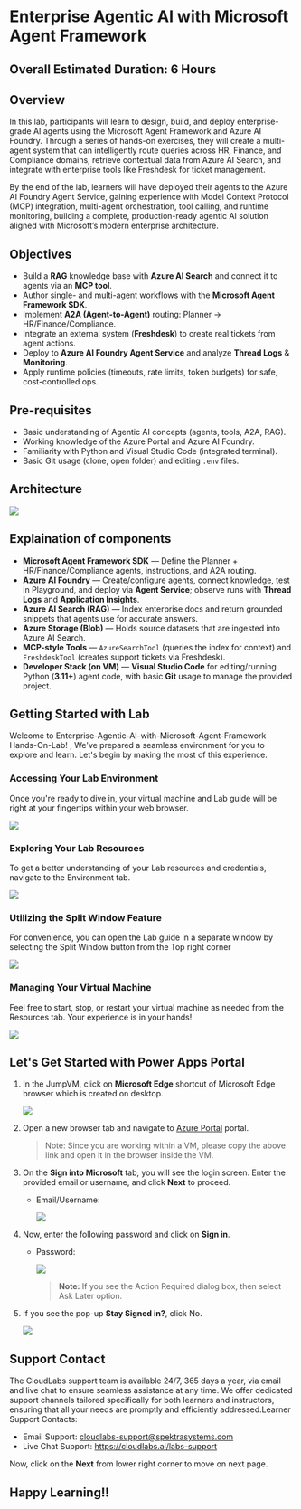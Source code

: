 # Enterprise Agentic AI with Microsoft Agent Framework

## Overall Estimated Duration: 6 Hours

## Overview

In this lab, participants will learn to design, build, and deploy enterprise-grade AI agents using the Microsoft Agent Framework and Azure AI Foundry. Through a series of hands-on exercises, they will create a multi-agent system that can intelligently route queries across HR, Finance, and Compliance domains, retrieve contextual data from Azure AI Search, and integrate with enterprise tools like Freshdesk for ticket management.

By the end of the lab, learners will have deployed their agents to the Azure AI Foundry Agent Service, gaining experience with Model Context Protocol (MCP) integration, multi-agent orchestration, tool calling, and runtime monitoring, building a complete, production-ready agentic AI solution aligned with Microsoft’s modern enterprise architecture.

## Objectives

- Build a **RAG** knowledge base with **Azure AI Search** and connect it to agents via an **MCP tool**.
- Author single- and multi-agent workflows with the **Microsoft Agent Framework SDK**.
- Implement **A2A (Agent-to-Agent)** routing: Planner → HR/Finance/Compliance.
- Integrate an external system (**Freshdesk**) to create real tickets from agent actions.
- Deploy to **Azure AI Foundry Agent Service** and analyze **Thread Logs** & **Monitoring**.
- Apply runtime policies (timeouts, rate limits, token budgets) for safe, cost-controlled ops.

## Pre-requisites

- Basic understanding of Agentic AI concepts (agents, tools, A2A, RAG).
- Working knowledge of the Azure Portal and Azure AI Foundry.
- Familiarity with Python and Visual Studio Code (integrated terminal).
- Basic Git usage (clone, open folder) and editing `.env` files.

## Architecture

![](./media/architecture.png)

## Explaination of components

- **Microsoft Agent Framework SDK** — Define the Planner + HR/Finance/Compliance agents, instructions, and A2A routing.
- **Azure AI Foundry** — Create/configure agents, connect knowledge, test in Playground, and deploy via **Agent Service**; observe runs with **Thread Logs** and **Application Insights**.
- **Azure AI Search (RAG)** — Index enterprise docs and return grounded snippets that agents use for accurate answers.
- **Azure Storage (Blob)** — Holds source datasets that are ingested into Azure AI Search.
- **MCP-style Tools** — `AzureSearchTool` (queries the index for context) and `FreshdeskTool` (creates support tickets via Freshdesk).
- **Developer Stack (on VM)** — **Visual Studio Code** for editing/running Python (**3.11+**) agent code, with basic **Git** usage to manage the provided project.

## Getting Started with Lab

Welcome to Enterprise-Agentic-AI-with-Microsoft-Agent-Framework Hands-On-Lab! , We've prepared a seamless environment for you to explore and learn. Let's begin by making the most of this experience.

### Accessing Your Lab Environment

Once you're ready to dive in, your virtual machine and Lab guide will be right at your fingertips within your web browser.

![](./media/gs-1.png)

### Exploring Your Lab Resources

To get a better understanding of your Lab resources and credentials, navigate to the Environment tab.

![](./media/gs-2.png)

### Utilizing the Split Window Feature

For convenience, you can open the Lab guide in a separate window by selecting the Split Window button from the Top right corner

![](./media/gs3.png)

### Managing Your Virtual Machine

Feel free to start, stop, or restart your virtual machine as needed from the Resources tab. Your experience is in your hands!

![](./media/gs4.png)

## Let's Get Started with Power Apps Portal

1. In the JumpVM, click on **Microsoft Edge** shortcut of Microsoft Edge browser which is created on desktop.

   ![](./media/gs-1.png)

1. Open a new browser tab and navigate to [Azure Portal](https://portal.azure.com/) portal.

   >Note: Since you are working within a VM, please copy the above link and open it in the browser inside the VM.

1. On the **Sign into Microsoft** tab, you will see the login screen. Enter the provided email or username, and click **Next** to proceed.

   - Email/Username: <inject key="AzureAdUserEmail"></inject>

     ![](./media/gs-2.png)

1. Now, enter the following password and click on **Sign in**.

   - Password: <inject key="AzureAdUserPassword"></inject>

     ![](./media/gs-3.png)

     >**Note:** If you see the Action Required dialog box, then select Ask Later option.
     
1. If you see the pop-up **Stay Signed in?**, click No.

   ![](./media/gs-4.png)

## Support Contact

The CloudLabs support team is available 24/7, 365 days a year, via email and live chat to ensure seamless assistance at any time. We offer dedicated support channels tailored specifically for both learners and instructors, ensuring that all your needs are promptly and efficiently addressed.Learner Support Contacts:

- Email Support: cloudlabs-support@spektrasystems.com
- Live Chat Support: https://cloudlabs.ai/labs-support

Now, click on the **Next** from lower right corner to move on next page.

## Happy Learning!!

